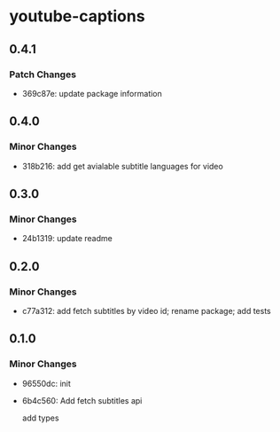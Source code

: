 # youtube-captions

## 0.4.1

### Patch Changes

- 369c87e: update package information

## 0.4.0

### Minor Changes

- 318b216: add get avialable subtitle languages for video

## 0.3.0

### Minor Changes

- 24b1319: update readme

## 0.2.0

### Minor Changes

- c77a312: add fetch subtitles by video id; rename package; add tests

## 0.1.0

### Minor Changes

- 96550dc: init
- 6b4c560: Add fetch subtitles api

  add types
